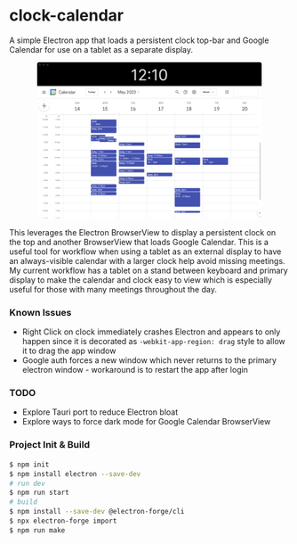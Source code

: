 
# clock-calendar

A simple Electron app that loads a persistent clock top-bar and Google Calendar for use on a tablet as a separate display.

<p align="center">
    <img width="80%" src="./pictures/screenshot.png">
</p>

This leverages the Electron BrowserView to display a persistent clock on the top and another BrowserView that loads Google Calendar. This is a useful tool for workflow when using a tablet as an external display to have an always-visible calendar with a larger clock help avoid missing meetings. My current workflow has a tablet on a stand between keyboard and primary display to make the calendar and clock easy to view which is especially useful for those with many meetings throughout the day.

### Known Issues

* Right Click on clock immediately crashes Electron and appears to only happen since it is decorated as `-webkit-app-region: drag` style to allow it to drag the app window
* Google auth forces a new window which never returns to the primary electron window - workaround is to restart the app after login

### TODO

* Explore Tauri port to reduce Electron bloat
* Explore ways to force dark mode for Google Calendar BrowserView

### Project Init & Build

```bash
$ npm init
$ npm install electron --save-dev
# run dev
$ npm run start
# build
$ npm install --save-dev @electron-forge/cli
$ npx electron-forge import
$ npm run make
```